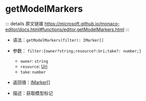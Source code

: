 # getModelMarkers
        
::: details 原文链接
https://microsoft.github.io/monaco-editor/docs.html#functions/editor.getModelMarkers.html
:::

- 语法：`getModelMarkers(filter): IMarker[]`

- 参数： `filter:{owner?string;resource?:Uri;take?: number;}`
  - `owner`: `string` 
  - `resource`: [Uri](/api/Uri.md)
  - `take`: `number`

- 返回值：[IMarker](/api/editor/IMarker.md)[]

- 描述：获取模型标记
